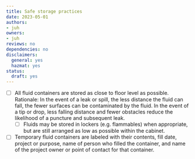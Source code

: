 ```yaml
---
title: Safe storage practices
date: 2023-05-01
authors:
- juh
owners:
- juh
reviews: no
dependencies: no
disclaimers:
  general: yes
  hazmat: yes
status:
  draft: yes
---
```


- [ ] All fluid containers are stored as close to floor level as possible.
      Rationale: In the event of a leak or spill, the less distance the fluid can fall, the fewer surfaces can be contaminated by the fluid. In the event of a tip or drop, less falling distance and fewer obstacles reduce the likelihood of a puncture and subsequent leak.
	- [ ] Fluids may be stored in lockers (e.g. flammables) when appropriate, but are still arranged as low as possible within the cabinet.
- [ ] Temporary fluid containers are labeled with their contents, fill date, project or purpose, name of person who filled the container, and name of the project owner or point of contact for that container.